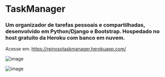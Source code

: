 # TaskManager

### Um organizador de tarefas pessoais e compartilhadas, desenvolvido em Python/Django e Bootstrap. Hospedado no host gratuito da Heroku com banco em nuvem.

Acesse em: https://reinosotaskmanager.herokuapp.com/



![image](https://user-images.githubusercontent.com/77119687/155892480-9429ecd7-6d6e-4b24-b446-5748ac6525d9.png)

![image](https://user-images.githubusercontent.com/77119687/155892486-07637f14-23f9-4857-8259-5115980f441d.png)

